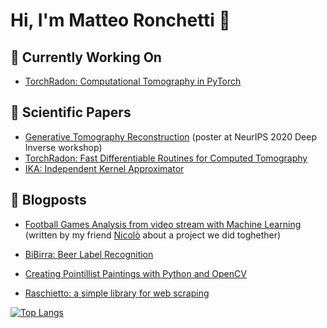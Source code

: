 # Hi, I'm Matteo Ronchetti 👋

## 🔭 Currently Working On
- [TorchRadon: Computational Tomography in PyTorch ](https://github.com/matteo-ronchetti/torch-radon)

## :scroll: Scientific Papers
- [Generative Tomography Reconstruction](https://openreview.net/forum?id=5gs_SxdLozM) (poster at NeurIPS 2020 Deep Inverse workshop)
- [TorchRadon: Fast Differentiable Routines for Computed Tomography](https://arxiv.org/abs/2009.14788)
- [IKA: Independent Kernel Approximator](https://arxiv.org/abs/1809.01353)

## :newspaper: Blogposts
- [Football Games Analysis from video stream with Machine Learning](https://towardsdatascience.com/football-games-analysis-from-video-stream-with-machine-learning-745e62b36295) (written by my friend [Nicolò](https://github.com/NickLucche) about a project we did toghether)

- [BiBirra: Beer Label Recognition](https://towardsdatascience.com/bibirra-beer-label-recognition-8546c233d6f4)
- [Creating Pointillist Paintings with Python and OpenCV](https://medium.com/hackernoon/https-medium-com-matteoronchetti-pointillism-with-python-and-opencv-f4274e6bbb7b)
- [Raschietto: a simple library for web scraping](https://medium.com/hackernoon/raschietto-a-simple-library-for-web-scraping-46957c6aa5b7)

[![Top Langs](https://github-readme-stats.vercel.app/api/top-langs/?username=matteo-ronchetti)](https://github.com/anuraghazra/github-readme-stats)
